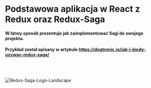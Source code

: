 # Podstawowa aplikacja w React z Redux oraz Redux-Saga

#### W łatwy sposób prezentuje jak zaimplementować Sagi do swojego projektu.

#### Przykład został opisany w artykule https://dogtronic.io/jak-i-kiedy-uzywac-redux-saga/

<br/>
<br/>

![Redux-Saga-Logo-Landscape](https://user-images.githubusercontent.com/35461058/179832981-bf9c22a2-b156-42f8-99b2-09267381dbe1.png)


